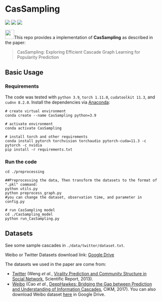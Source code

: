 # CasSampling
![](https://img.shields.io/badge/ECML--PKDD-2023-BLUE)
![](https://img.shields.io/badge/Python-3.9-blue)
![](https://img.shields.io/badge/torch-1.11.0-blue)

<img src="https://raw.githubusercontent.com/MartinHeinz/MartinHeinz/master/wave.gif" width="30px">This repo provides a  implementation of **CasSampling** as described in the paper:

> CasSampling: Exploring Efficient Cascade Graph Learning for Popularity Prediction

## Basic Usage

### Requirements

The code was tested with `python 3.9`, `torch 1.11.0`, `cudatoolkit 11.3`, and `cudnn 8.2.0`. Install the dependencies via [Anaconda](https://www.anaconda.com/):

```shell
# create virtual environment
conda create --name CasSampling python=3.9 

# activate environment
conda activate CasSampling

# install torch and other requirements
conda install pytorch torchvision torchaudio pytorch-cuda=11.3 -c pytorch -c nvidia
pip install -r requirements.txt
```


### Run the code
```shell
cd ./preprocessing

##Preprocessing the data, Then transform the datasets to the format of ".pkl" command:
python utils.py
python preprocess_graph.py
#you can change the dataset, observation time, and parameter in config.py

# run CasSampling model
cd ./CasSampling_model
python run_CasSampling.py
```

## Datasets

See some sample cascades in `./data/twitter/dataset.txt`.

Weibo or Twitter Datasets download link: [Google Drive](https://drive.google.com/file/d/1o4KAZs19fl4Qa5LUtdnmNy57gHa15AF-/view?usp=sharing) 

The datasets we used in the paper are come from:
- [Twitter](http://carl.cs.indiana.edu/data/#virality2013) (Weng *et al.*, [Virality Prediction and Community Structure in Social Network](https://www.nature.com/articles/srep02522), Scientific Report, 2013).
- [Weibo](https://github.com/CaoQi92/DeepHawkes) (Cao *et al.*, [DeepHawkes: Bridging the Gap between 
Prediction and Understanding of Information Cascades](https://dl.acm.org/doi/10.1145/3132847.3132973), CIKM, 2017). You can also download Weibo dataset [here](https://drive.google.com/file/d/1fgkLeFRYQDQOKPujsmn61sGbJt6PaERF/view?usp=sharing) in Google Drive.  
